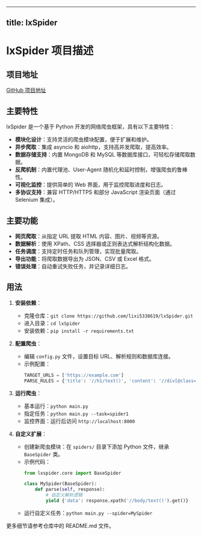 
---
title: lxSpider
---

# lxSpider 项目描述

## 项目地址
[GitHub 项目地址](https://github.com/lixi5338619/lxSpider)

## 主要特性
lxSpider 是一个基于 Python 开发的网络爬虫框架，具有以下主要特性：
- **模块化设计**：支持灵活的爬虫模块配置，便于扩展和维护。
- **异步爬取**：集成 asyncio 和 aiohttp，支持高并发爬取，提高效率。
- **数据存储支持**：内置 MongoDB 和 MySQL 等数据库接口，可轻松存储爬取数据。
- **反爬机制**：内置代理池、User-Agent 随机化和延时控制，增强爬虫的鲁棒性。
- **可视化监控**：提供简单的 Web 界面，用于监控爬取进度和日志。
- **多协议支持**：兼容 HTTP/HTTPS 和部分 JavaScript 渲染页面（通过 Selenium 集成）。

## 主要功能
- **网页爬取**：从指定 URL 提取 HTML 内容、图片、视频等资源。
- **数据解析**：使用 XPath、CSS 选择器或正则表达式解析结构化数据。
- **任务调度**：支持定时任务和队列管理，实现批量爬取。
- **导出功能**：将爬取数据导出为 JSON、CSV 或 Excel 格式。
- **错误处理**：自动重试失败任务，并记录详细日志。

## 用法
1. **安装依赖**：
   - 克隆仓库：`git clone https://github.com/lixi5338619/lxSpider.git`
   - 进入目录：`cd lxSpider`
   - 安装依赖：`pip install -r requirements.txt`

2. **配置爬虫**：
   - 编辑 `config.py` 文件，设置目标 URL、解析规则和数据库连接。
   - 示例配置：
     ```python
     TARGET_URLS = ['https://example.com']
     PARSE_RULES = {'title': '//h1/text()', 'content': '//div[@class="content"]/text()'}
     ```

3. **运行爬虫**：
   - 基本运行：`python main.py`
   - 指定任务：`python main.py --task=spider1`
   - 监控界面：运行后访问 `http://localhost:8000`

4. **自定义扩展**：
   - 创建新爬虫模块：在 `spiders/` 目录下添加 Python 文件，继承 `BaseSpider` 类。
   - 示例代码：
     ```python
     from lxspider.core import BaseSpider

     class MySpider(BaseSpider):
         def parse(self, response):
             # 自定义解析逻辑
             yield {'data': response.xpath('//body/text()').get()}
     ```
   - 运行自定义任务：`python main.py --spider=MySpider`

更多细节请参考仓库中的 README.md 文件。
